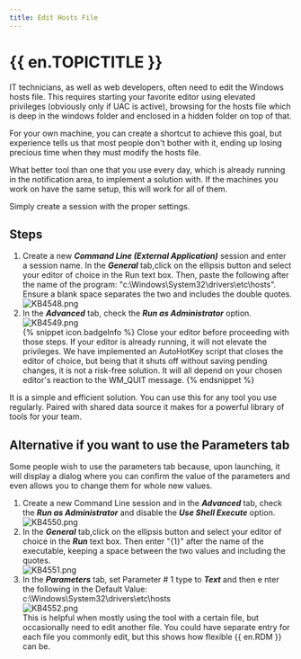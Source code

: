 ```yaml
---
title: Edit Hosts File
---
```

# {{ en.TOPICTITLE }}
IT technicians, as well as web developers, often need to edit the Windows hosts file. This requires starting your favorite editor using elevated privileges (obviously only if UAC is active), browsing for the hosts file which is deep in the windows folder and enclosed in a hidden folder on top of that.  

For your own machine, you can create a shortcut to achieve this goal, but experience tells us that most people don&apos;t bother with it, ending up losing precious time when they must modify the hosts file.  

What better tool than one that you use every day, which is already running in the notification area, to implement a solution with. If the machines you work on have the same setup, this will work for all of them.  

Simply create a session with the proper settings.
## Steps
1. Create a new ***Command Line (External Application)*** session and enter a session name. In the ***General*** tab,click on the ellipsis button and select your editor of choice in the Run text box. Then, paste the following after the name of the program: &quot;c:\Windows\System32\drivers\etc\hosts&quot;. Ensure a blank space separates the two and includes the double quotes.  
![KB4548.png](/img/en/kb/KB4548.png)
1. In the ***Advanced*** tab, check the ***Run as Administrator*** option.  
![KB4549.png](/img/en/kb/KB4549.png)  
{% snippet icon.badgeInfo %}
Close your editor before proceeding with those steps. If your editor is already running, it will not elevate the privileges. We have implemented an AutoHotKey script that closes the editor of choice, but being that it shuts off without saving pending changes, it is not a risk-free solution. It will all depend on your chosen editor&apos;s reaction to the WM_QUIT message.
{% endsnippet %}  

It is a simple and efficient solution. You can use this for any tool you use regularly. Paired with shared data source it makes for a powerful library of tools for your team.
## Alternative if you want to use the Parameters tab
Some people wish to use the parameters tab because, upon launching, it will display a dialog where you can confirm the value of the parameters and even allows you to change them for whole new values.
1. Create a new Command Line session and in the ***Advanced*** tab, check the ***Run as Administrator*** and disable the ***Use Shell Execute*** option.  
![KB4550.png](/img/en/kb/KB4550.png)
1. In the ***General*** tab,click on the ellipsis button and select your editor of choice in the ***Run*** text box. Then enter &quot;{1}&quot; after the name of the executable, keeping a space between the two values and including the quotes.  
![KB4551.png](/img/en/kb/KB4551.png)
1. In the ***Parameters*** tab, set Parameter # 1 type to ***Text*** and then e nter the following in the Default Value: c:\Windows\System32\drivers\etc\hosts  
![KB4552.png](/img/en/kb/KB4552.png)  
This is helpful when mostly using the tool with a certain file, but occasionally need to edit another file. You could have separate entry for each file you commonly edit, but this shows how flexible {{ en.RDM }} can be.
